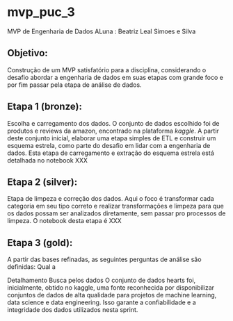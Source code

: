 # mvp_puc_3
MVP de Engenharia de Dados
ALuna : Beatriz Leal Simoes e Silva

## Objetivo:
Construção de um MVP satisfatório para a disciplina, considerando o desafio abordar a engenharia de dados em suas etapas com grande foco e por fim passar pela etapa de análise de dados.

## Etapa 1 (bronze): 
Escolha e carregamento dos dados. O conjunto de dados escolhido foi de produtos e reviews da amazon, encontrado na plataforma _kaggle_. A partir deste conjunto inicial, elaborar uma etapa simples de ETL e construir um esquema estrela, como parte do desafio em lidar com a engenharia de dados. Esta etapa de carregamento e extração do esquema estrela está detalhada no notebook XXX


## Etapa 2 (silver): 
Etapa de limpeza e correção dos dados. Aqui o  foco é transformar cada categoria em seu tipo correto e realizar transformações e limpeza para que os dados possam ser analizados diretamente, sem passar pro processos de limpeza. O notebook desta etapa é XXX


## Etapa 3 (gold): 

A partir das bases refinadas, as seguintes perguntas de análise são definidas:
Qual a

Detalhamento
Busca pelos dados
O conjunto de dados hearts foi, inicialmente, obtido no kaggle, uma fonte reconhecida por disponibilizar conjuntos de dados de alta qualidade para projetos de machine learning, data science e data engineering. Isso garante a confiabilidade e a integridade dos dados utilizados nesta sprint.

